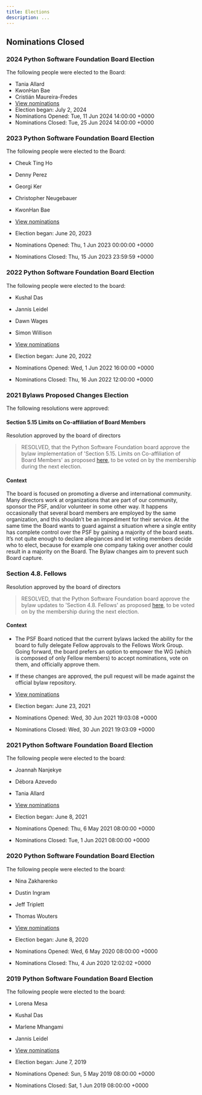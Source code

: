 ```yaml
---
title: Elections
description: ...
---
```


## Nominations Closed

### 2024 Python Software Foundation Board Election


The following people were elected to the Board:

+ Tania Allard
+ KwonHan Bae
+ Cristián Maureira\-Fredes
+ [View nominations](/nominations/elections/2024-python-software-foundation-board/nominees/)
+ Election began: July 2, 2024
+ Nominations Opened: Tue, 11 Jun 2024 14:00:00 \+0000
+ Nominations Closed: Tue, 25 Jun 2024 14:00:00 \+0000

### 2023 Python Software Foundation Board Election


The following people were elected to the Board:

+ Cheuk Ting Ho
+ Denny Perez
+ Georgi Ker
+ Christopher Neugebauer
+ KwonHan Bae


+ [View nominations](/nominations/elections/2023-python-software-foundation-board/nominees/)
+ Election began: June 20, 2023
+ Nominations Opened: Thu, 1 Jun 2023 00:00:00 \+0000
+ Nominations Closed: Thu, 15 Jun 2023 23:59:59 \+0000

### 2022 Python Software Foundation Board Election


The following people were elected to the board:



+ Kushal Das
+ Jannis Leidel
+ Dawn Wages
+ Simon Willison

+ [View nominations](/nominations/elections/2022-python-software-foundation-board/nominees/)
+ Election began: June 20, 2022
+ Nominations Opened: Wed, 1 Jun 2022 16:00:00 \+0000
+ Nominations Closed: Thu, 16 Jun 2022 12:00:00 \+0000

### 2021 Bylaws Proposed Changes Election


The following resolutions were approved:


#### Section 5\.15 Limits on Co\-affiliation of Board Members


Resolution approved by the board of directors



> RESOLVED, that the Python Software Foundation board approve the bylaw implementation of 'Section 5\.15\. Limits on Co\-affiliation of Board Members' as proposed [here](https://github.com/VanL/psf-bylaws/compare/9666a3a397c30fa7c03526a413e28a3bcbd02462...limits-on-affiliation), to be voted on by the membership during the next election.


#### Context


The board is focused on promoting a diverse and international community. Many directors work at organizations that are part of our community, sponsor the PSF, and/or volunteer in some other way. It happens occasionally that several board members are employed by the same organization, and this shouldn’t be an impediment for their service. At the same time the Board wants to guard against a situation where a single entity has complete control over the PSF by gaining a majority of the board seats. It’s not quite enough to declare allegiances and let voting members decide who to elect, because for example one company taking over another could result in a majority on the Board. The Bylaw changes aim to prevent such Board capture.


### Section 4\.8\. Fellows


Resolution approved by the board of directors



> RESOLVED, that the Python Software Foundation board approve the bylaw updates to 'Section 4\.8\. Fellows' as proposed [here](https://github.com/VanL/psf-bylaws/compare/9666a3a397c30fa7c03526a413e28a3bcbd02462...24a5abbde0b938492f6dcdaa5781388b9932fa72), to be voted on by the membership during the next election.


#### Context



+ The PSF Board noticed that the current bylaws lacked the ability for the board to fully delegate Fellow approvals to the Fellows Work Group.
Going forward, the board prefers an option to empower the WG (which is composed of only Fellow members) to accept nominations, vote on them, and officially approve them.
+ If these changes are approved, the pull request will be made against the official bylaw repository.

+ [View nominations](/nominations/elections/2021-bylaws-proposed-changes/nominees/)
+ Election began: June 23, 2021
+ Nominations Opened: Wed, 30 Jun 2021 19:03:08 \+0000
+ Nominations Closed: Wed, 30 Jun 2021 19:03:09 \+0000
### 2021 Python Software Foundation Board Election


The following people were elected to the board:



+ Joannah Nanjekye
+ Débora Azevedo
+ Tania Allard



+ [View nominations](/nominations/elections/2021-python-software-foundation-board/nominees/)
+ Election began: June 8, 2021
+ Nominations Opened: Thu, 6 May 2021 08:00:00 \+0000
+ Nominations Closed: Tue, 1 Jun 2021 08:00:00 \+0000

### 2020 Python Software Foundation Board Election


The following people were elected to the board:



+ Nina Zakharenko
+ Dustin Ingram
+ Jeff Triplett
+ Thomas Wouters



+ [View nominations](/nominations/elections/2020-python-software-foundation-board/nominees/)
+ Election began: June 8, 2020
+ Nominations Opened: Wed, 6 May 2020 08:00:00 \+0000
+ Nominations Closed: Thu, 4 Jun 2020 12:02:02 \+0000

### 2019 Python Software Foundation Board Election


The following people were elected to the board:

+ Lorena Mesa
+ Kushal Das
+ Marlene Mhangami
+ Jannis Leidel



+ [View nominations](/nominations/elections/2019-python-software-foundation-board/nominees/)
+ Election began: June 7, 2019
+ Nominations Opened: Sun, 5 May 2019 08:00:00 \+0000
+ Nominations Closed: Sat, 1 Jun 2019 08:00:00 \+0000
